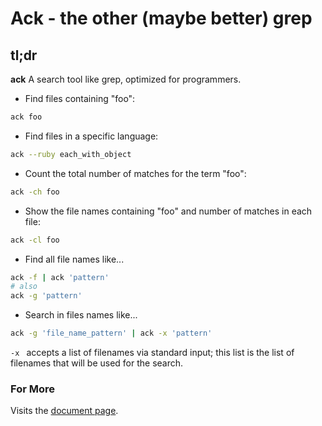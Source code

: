 # Ack - the other (maybe better) grep

## tl;dr

__ack__
A search tool like grep, optimized for programmers.

- Find files containing "foo":
```bash
ack foo
```

- Find files in a specific language:
```bash
ack --ruby each_with_object
```

- Count the total number of matches for the term "foo":
```bash
ack -ch foo
```

- Show the file names containing "foo" and number of matches in each file:
```bash
ack -cl foo
```

- Find all file names like...
```bash
ack -f | ack 'pattern'
# also
ack -g 'pattern'
```

- Search in files names like...
```bash
ack -g 'file_name_pattern' | ack -x 'pattern'
```
`-x `  accepts a list of filenames via standard input; this list is the list of filenames that will be used for the search.


### For More 
Visits the [document page](https://beyondgrep.com/documentation/).
